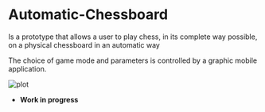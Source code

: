 # Automatic-Chessboard

Is a prototype that allows a user to play chess, in its complete way possible, on a physical chessboard in an automatic way

The choice of game mode and parameters is controlled by a graphic mobile application.

![plot](./readme_images/example1.jpg)


* **Work in progress**

